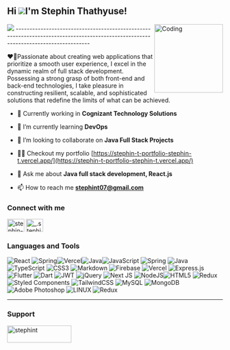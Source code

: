 
Hi ![](https://user-images.githubusercontent.com/18350557/176309783-0785949b-9127-417c-8b55-ab5a4333674e.gif)I'm Stephin Thathyuse!
-----------------------------------------------------------------------------------------------------------------------------------

<img align="right" alt="Coding" width="160" src="https://media.giphy.com/media/RbDKaczqWovIugyJmW/giphy.gif">
<img src="https://readme-typing-svg.demolab.com/?lines=A%20passionate%20Full-stack%20developer;Always%20learning%20new%20things&font=Fira%20Code&center=true&width=340&height=45&color=149414&vCenter=true&pause=1000&size=16" />
-----------------------------------------------------------------------------------------------------------------------------------



 ❤️‍🔥Passionate about creating web applications that prioritize a smooth user experience, I excel in the dynamic realm of full stack
 development. Possessing a strong grasp of both front-end and back-end technologies, I take pleasure in constructing resilient, scalable,
 and sophisticated solutions that redefine the limits of what can be achieved.





- 🔭 Currently working in **Cognizant Technology Solutions**
- 🌱 I’m currently learning **DevOps**
- 👯 I’m looking to collaborate on **Java Full Stack Projects**
- 👨‍💻 Checkout my portfolio [https://stephin-t-portfolio-stephin-t.vercel.app/](https://stephin-t-portfolio-stephin-t.vercel.app/)

- 💬 Ask me about **Java full stack development, React.js**

- 📫 How to reach me **stephint07@gmail.com**


<h3 align="left">Connect with me</h3>
<p align="left">
<a href="https://www.linkedin.com/in/stephin-t-2a05b7185/" target="blank"><img align="center" src="https://raw.githubusercontent.com/rahuldkjain/github-profile-readme-generator/master/src/images/icons/Social/linked-in-alt.svg" alt="stephin-t" height="30" width="40" /></a>
<a href="https://instagram.com/_.stephin._" target="blank"><img align="center" src="https://raw.githubusercontent.com/rahuldkjain/github-profile-readme-generator/master/src/images/icons/Social/instagram.svg" alt="_.stephin._" height="30" width="40" /></a>
</p>

### Languages and Tools
  ![React](https://img.shields.io/badge/react-%2320232a.svg?style=for-the-badge&logo=react&logoColor=%2361DAFB) ![Spring](https://img.shields.io/badge/springboot-%236DB33F.svg?style=for-the-badge&logo=spring&logoColor=white)![Vercel](https://img.shields.io/badge/microservices-%23000000.svg?style=for-the-badge&logo=vercel&logoColor=white)![Java](https://img.shields.io/badge/hibernate-%23ED8B00.svg?style=for-the-badge&logo=java&logoColor=white)![JavaScript](https://img.shields.io/badge/javascript-%23323330.svg?style=for-the-badge&logo=javascript&logoColor=%23F7DF1E) 
  ![Spring](https://img.shields.io/badge/springcloud-%236DB33F.svg?style=for-the-badge&logo=spring&logoColor=white) ![Java](https://img.shields.io/badge/java-%23ED8B00.svg?style=for-the-badge&logo=java&logoColor=white)![TypeScript](https://img.shields.io/badge/typescript-%23007ACC.svg?style=for-the-badge&logo=typescript&logoColor=white) ![CSS3](https://img.shields.io/badge/css3-%231572B6.svg?style=for-the-badge&logo=css3&logoColor=white) ![Markdown](https://img.shields.io/badge/markdown-%23000000.svg?style=for-the-badge&logo=markdown&logoColor=white) ![Firebase](https://img.shields.io/badge/firebase-%23039BE5.svg?style=for-the-badge&logo=firebase) ![Vercel](https://img.shields.io/badge/microservices-%23000000.svg?style=for-the-badge&logo=vercel&logoColor=white) ![Express.js](https://img.shields.io/badge/express.js-%23404d59.svg?style=for-the-badge&logo=express&logoColor=%2361DAFB) ![Flutter](https://img.shields.io/badge/Flutter-%2302569B.svg?style=for-the-badge&logo=Flutter&logoColor=white)  ![Dart](https://img.shields.io/badge/dart-%230175C2.svg?style=for-the-badge&logo=dart&logoColor=white)  ![JWT](https://img.shields.io/badge/JWT-black?style=for-the-badge&logo=JSON%20web%20tokens) ![jQuery](https://img.shields.io/badge/jquery-%230769AD.svg?style=for-the-badge&logo=jquery&logoColor=white) ![Next JS](https://img.shields.io/badge/Next.js-black?style=for-the-badge&logo=next.js&logoColor=white) ![NodeJS](https://img.shields.io/badge/node.js-6DA55F?style=for-the-badge&logo=node.js&logoColor=white)![HTML5](https://img.shields.io/badge/html5-%23E34F26.svg?style=for-the-badge&logo=html5&logoColor=white) ![Redux](https://img.shields.io/badge/redux-%23593d88.svg?style=for-the-badge&logo=redux&logoColor=white) ![Styled Components](https://img.shields.io/badge/styled--components-DB7093?style=for-the-badge&logo=styled-components&logoColor=white) ![TailwindCSS](https://img.shields.io/badge/tailwindcss-%2338B2AC.svg?style=for-the-badge&logo=tailwind-css&logoColor=white) ![MySQL](https://img.shields.io/badge/mysql-%2300f.svg?style=for-the-badge&logo=mysql&logoColor=white) ![MongoDB](https://img.shields.io/badge/MongoDB-%234ea94b.svg?style=for-the-badge&logo=mongodb&logoColor=white) ![Adobe Photoshop](https://img.shields.io/badge/adobephotoshop-%2331A8FF.svg?style=for-the-badge&logo=adobephotoshop&logoColor=white) ![LINUX](https://img.shields.io/badge/Linux-FCC624?style=for-the-badge&logo=linux&logoColor=black) ![Redux](https://img.shields.io/badge/redux-%23593d88.svg?style=for-the-badge&logo=redux&logoColor=white)







---

<h3 align="left">Support</h3>
<p><a href="https://www.buymeacoffee.com/stephint"> <img align="left" src="https://cdn.buymeacoffee.com/buttons/v2/default-yellow.png" height="40" width="150" alt="stephint" /></a></p><br><br>

  
<!-- Proudly created with GPRM ( https://gprm.itsvg.in ) -->
